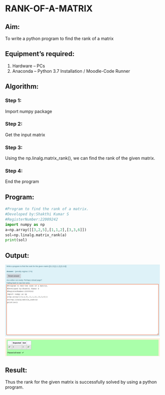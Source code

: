 # RANK-OF-A-MATRIX
## Aim:
To write a python program to find the rank of a matrix
## Equipment’s required:
1. 	Hardware – PCs
2. 	Anaconda – Python 3.7 Installation / Moodle-Code Runner
## Algorithm:
### Step 1:
Import numpy package
### Step 2:
Get the input matrix
### Step 3:
Using the np.linalg.matrix_rank(), we can find the rank of the given matrix.
### Step 4:
End the program

## Program:
```python
#Program to find the rank of a matrix.
#Developed by:Shakthi Kumar S
#RegisterNumber:22009242
import numpy as np
a=np.array([[3,2,5],[1,1,2],[3,3,6]])
sol=np.linalg.matrix_rank(a)
print(sol)
```
## Output:
![](./Rank.png)

## Result:

Thus the rank for the given matrix is successfully solved by  using a python program.

